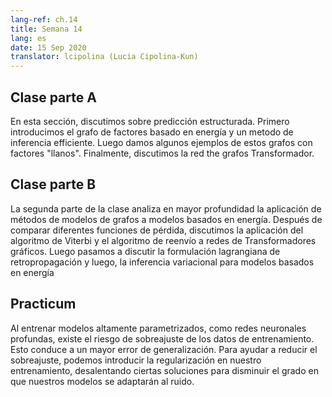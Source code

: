```yaml
---
lang-ref: ch.14
title: Semana 14
lang: es
date: 15 Sep 2020
translator: lcipolina (Lucia Cipolina-Kun)
---
```



<!--## Lecture part A-->

<!--In this section, we discussed the structured prediction. We first introduced the Energy-Based factor graph and efficient inference for it. Then we gave some examples for simple Energy-Based factor graphs with “shallow” factors. Finally, we discussed the Graph Transformer Net.-->

## Clase parte A
En esta sección, discutimos sobre predicción estructurada. Primero introducimos el grafo de factores basado en energía y un metodo de inferencia efficiente. Luego damos algunos ejemplos de estos grafos con factores "llanos". Finalmente, discutimos la red the grafos Transformador.


<!--## Lecture part B

The second leg of the lecture further discusses the application of graphical model methods to energy-based models. After spending some time comparing different loss functions, we discuss the application of the Viterbi algorithm and forward algorithm to graphical transformer networks. We then transition to discussing the Lagrangian formulation of backpropagation and then variational inference for energy-based models.-->

## Clase parte B
La segunda parte de la clase analiza en mayor profundidad la aplicación de métodos de modelos de grafos a modelos basados en energía. Después de comparar diferentes funciones de pérdida, discutimos la aplicación del algoritmo de Viterbi y el algoritmo de reenvío a redes de Transformadores gráficos. Luego pasamos a discutir la formulación lagrangiana de retropropagación y luego, la inferencia variacional para modelos basados en energía


## Practicum

<!--When training highly parametrised models such as deep neural networks there is a risk of overfitting to the training data. This leads to greater generalization error. To help reduce overfitting we can introduce regularization into our training, discouraging certain solutions to decrease the extent to which our models will fit to noise.-->

Al entrenar modelos altamente parametrizados, como redes neuronales profundas, existe el riesgo de sobreajuste de los datos de entrenamiento. Esto conduce a un mayor error de generalización. Para ayudar a reducir el sobreajuste, podemos introducir la regularización en nuestro entrenamiento, desalentando ciertas soluciones para disminuir el grado en que nuestros modelos se adaptarán al ruido.

